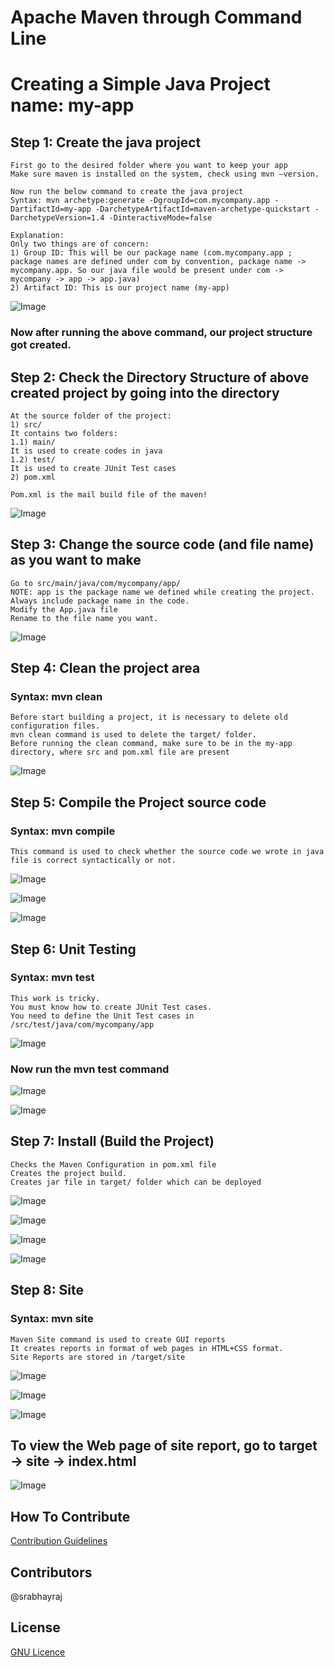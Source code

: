 # Apache Maven through Command Line
# Creating a Simple Java Project name: my-app

## Step 1: Create the java project
```
First go to the desired folder where you want to keep your app
Make sure maven is installed on the system, check using mvn –version.

Now run the below command to create the java project
Syntax: mvn archetype:generate -DgroupId=com.mycompany.app -DartifactId=my-app -DarchetypeArtifactId=maven-archetype-quickstart -DarchetypeVersion=1.4 -DinteractiveMode=false

Explanation: 
Only two things are of concern:
1) Group ID: This will be our package name (com.mycompany.app ; package names are defined under com by convention, package name -> mycompany.app. So our java file would be present under com -> mycompany -> app -> app.java)
2) Artifact ID: This is our project name (my-app)
```

![Image](https://github.com/srabhayraj/Maven-Using-CommandLine/blob/master/metadata/IMG/Screenshot%20(1606).png)

### Now after running the above command, our project structure got created.

## Step 2: Check the Directory Structure of above created project by going into the directory

```
At the source folder of the project:
1) src/ 
It contains two folders:
1.1) main/ 
It is used to create codes in java
1.2) test/
It is used to create JUnit Test cases
2) pom.xml

Pom.xml is the mail build file of the maven!
```

![Image](https://github.com/srabhayraj/Maven-Using-CommandLine/blob/master/metadata/IMG/Screenshot%20(1607).png)

## Step 3: Change the source code (and file name) as you want to make
```
Go to src/main/java/com/mycompany/app/
NOTE: app is the package name we defined while creating the project.
Always include package name in the code.
Modify the App.java file 
Rename to the file name you want.
```

![Image](https://github.com/srabhayraj/Maven-Using-CommandLine/blob/master/metadata/IMG/Screenshot%20(1608).png)

## Step 4: Clean the project area
### Syntax: mvn clean

```
Before start building a project, it is necessary to delete old configuration files.
mvn clean command is used to delete the target/ folder.
Before running the clean command, make sure to be in the my-app directory, where src and pom.xml file are present
```

![Image](https://github.com/srabhayraj/Maven-Using-CommandLine/blob/master/metadata/IMG/Screenshot%20(1609).png)

## Step 5: Compile the Project source code
### Syntax: mvn compile

```
This command is used to check whether the source code we wrote in java file is correct syntactically or not.
```

![Image](https://github.com/srabhayraj/Maven-Using-CommandLine/blob/master/metadata/IMG/Screenshot%20(1611).png)

![Image](https://github.com/srabhayraj/Maven-Using-CommandLine/blob/master/metadata/IMG/Screenshot%20(1612).png)

![Image](https://github.com/srabhayraj/Maven-Using-CommandLine/blob/master/metadata/IMG/Screenshot%20(1613).png)

## Step 6: Unit Testing
### Syntax: mvn test

```
This work is tricky. 
You must know how to create JUnit Test cases.
You need to define the Unit Test cases in /src/test/java/com/mycompany/app
```

![Image](https://github.com/srabhayraj/Maven-Using-CommandLine/blob/master/metadata/IMG/Screenshot%20(1614).png)

### Now run the mvn test command

![Image](https://github.com/srabhayraj/Maven-Using-CommandLine/blob/master/metadata/IMG/Screenshot%20(1616).png)

![Image](https://github.com/srabhayraj/Maven-Using-CommandLine/blob/master/metadata/IMG/Screenshot%20(1617).png)

## Step 7: Install (Build the Project)

```
Checks the Maven Configuration in pom.xml file
Creates the project build.
Creates jar file in target/ folder which can be deployed
```

![Image](https://github.com/srabhayraj/Maven-Using-CommandLine/blob/master/metadata/IMG/Screenshot%20(1618).png)

![Image](https://github.com/srabhayraj/Maven-Using-CommandLine/blob/master/metadata/IMG/Screenshot%20(1619).png)

![Image](https://github.com/srabhayraj/Maven-Using-CommandLine/blob/master/metadata/IMG/Screenshot%20(1621).png)

![Image](https://github.com/srabhayraj/Maven-Using-CommandLine/blob/master/metadata/IMG/Screenshot%20(1622).png)

## Step 8: Site 
### Syntax: mvn site

```
Maven Site command is used to create GUI reports
It creates reports in format of web pages in HTML+CSS format.
Site Reports are stored in /target/site
```

![Image](https://github.com/srabhayraj/Maven-Using-CommandLine/blob/master/metadata/IMG/Screenshot%20(1624).png)

![Image](https://github.com/srabhayraj/Maven-Using-CommandLine/blob/master/metadata/IMG/Screenshot%20(1625).png)

![Image](https://github.com/srabhayraj/Maven-Using-CommandLine/blob/master/metadata/IMG/Screenshot%20(1626).png)

## To view the Web page of site report, go to target -> site -> index.html

![Image](https://github.com/srabhayraj/Maven-Using-CommandLine/blob/master/metadata/IMG/Screenshot%20(1627).png)

## How To Contribute

[Contribution Guidelines](CONTRIBUTING.md)

## Contributors

@srabhayraj

## License

[GNU Licence](LICENSE)

